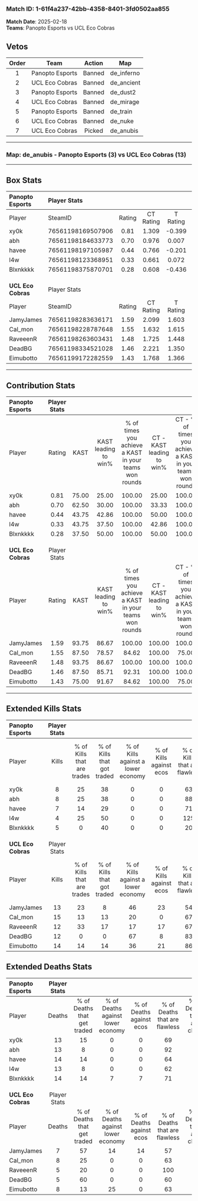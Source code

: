 ### Match ID: 1-61f4a237-42bb-4358-8401-3fd0502aa855  
**Match Date**: 2025-02-18  
**Teams**: Panopto Esports vs UCL Eco Cobras  

## Vetos  

| Order | Team | Action | Map |
| :---: | :--: | :----: | --- |
| 1 | Panopto Esports | Banned | de_inferno |
| 2 | UCL Eco Cobras | Banned | de_ancient |
| 3 | Panopto Esports | Banned | de_dust2 |
| 4 | UCL Eco Cobras | Banned | de_mirage |
| 5 | Panopto Esports | Banned | de_train |
| 6 | UCL Eco Cobras | Banned | de_nuke |
| 7 | UCL Eco Cobras | Picked | de_anubis |

---  

### **Map**: de_anubis - Panopto Esports (3) vs UCL Eco Cobras (13)  
---  

## Box Stats  

| **Panopto Esports** | Player Stats      |        |           |          |       |       |       |         |        |      |     |
| :- | :- | :-: | :-: | :-: | :-: | :-: | :-: | :-: | :-: | :-: | :-: |
| Player              | SteamID           | Rating | CT Rating | T Rating | KAST  |  ADR  | Kills | Assists | Deaths | K/D  | HS% |
| xy0k                | 76561198169507906 |  0.81  |   1.309   |  -0.399  | 75.00 | 59.9  |   8   |    1    |   13   | 0.62 | 25  |
| abh                 | 76561198184633773 |  0.70  |   0.976   |  0.007   | 62.50 | 55.4  |   8   |    1    |   13   | 0.62 | 87  |
| havee               | 76561198197105987 |  0.44  |   0.766   |  -0.201  | 43.75 | 47.5  |   7   |    0    |   14   | 0.50 | 85  |
| l4w                 | 76561198123368951 |  0.33  |   0.661   |  0.072   | 43.75 | 48.4  |   4   |    1    |   13   | 0.31 |  0  |
| Blxnkkkk            | 76561198375870701 |  0.28  |   0.608   |  -0.436  | 37.50 | 40.4  |   5   |    2    |   14   | 0.36 | 40  |
|                     |                   |        |           |          |       |       |       |         |        |      |     |
|                     |                   |        |           |          |       |       |       |         |        |      |     |
|                     |                   |        |           |          |       |       |       |         |        |      |     |
| **UCL Eco Cobras**  | Player Stats      |        |           |          |       |       |       |         |        |      |     |
| Player              | SteamID           | Rating | CT Rating | T Rating | KAST  |  ADR  | Kills | Assists | Deaths | K/D  | HS% |
| JamyJames           | 76561198283636171 |  1.59  |   2.099   |  1.603   | 93.75 | 100.5 |  13   |    8    |   7    | 1.86 | 38  |
| Cal_mon             | 76561198228787648 |  1.55  |   1.632   |  1.615   | 87.50 | 90.6  |  15   |    3    |   8    | 1.88 | 60  |
| RaveeenR            | 76561198263603431 |  1.48  |   1.725   |  1.448   | 93.75 | 73.4  |  12   |    2    |   5    | 2.40 | 41  |
| DeadBG              | 76561198334521028 |  1.46  |   2.221   |  1.350   | 87.50 | 72.8  |  12   |    7    |   5    | 2.40 | 50  |
| Eimubotto           | 76561199172282559 |  1.43  |   1.768   |  1.366   | 75.00 | 96.6  |  14   |    4    |   8    | 1.75 | 64  |
---  

## Contribution Stats  

| **Panopto Esports** | Player Stats |       |                      |                                                        |                           |                                                             |                          |                                                            |
| :- | :-: | :-: | :-: | :-: | :-: | :-: | :-: | :-: |
| Player              |    Rating    | KAST  | KAST leading to win% | % of times you achieve a KAST in your teams won rounds | CT - KAST leading to win% | CT - % of times you achieve a KAST in your teams won rounds | T - KAST leading to win% | T - % of times you achieve a KAST in your teams won rounds |
| xy0k                |     0.81     | 75.00 |        25.00         |                         100.00                         |           25.00           |                           100.00                            |           0.00           |                            0.00                            |
| abh                 |     0.70     | 62.50 |        30.00         |                         100.00                         |           33.33           |                           100.00                            |           0.00           |                            0.00                            |
| havee               |     0.44     | 43.75 |        42.86         |                         100.00                         |           50.00           |                           100.00                            |           0.00           |                            0.00                            |
| l4w                 |     0.33     | 43.75 |        37.50         |                         100.00                         |           42.86           |                           100.00                            |           0.00           |                            0.00                            |
| Blxnkkkk            |     0.28     | 37.50 |        50.00         |                         100.00                         |           50.00           |                           100.00                            |           0.00           |                            0.00                            |
|                     |              |       |                      |                                                        |                           |                                                             |                          |                                                            |
|                     |              |       |                      |                                                        |                           |                                                             |                          |                                                            |
|                     |              |       |                      |                                                        |                           |                                                             |                          |                                                            |
| **UCL Eco Cobras**  | Player Stats |       |                      |                                                        |                           |                                                             |                          |                                                            |
| Player              |    Rating    | KAST  | KAST leading to win% | % of times you achieve a KAST in your teams won rounds | CT - KAST leading to win% | CT - % of times you achieve a KAST in your teams won rounds | T - KAST leading to win% | T - % of times you achieve a KAST in your teams won rounds |
| JamyJames           |     1.59     | 93.75 |        86.67         |                         100.00                         |          100.00           |                           100.00                            |          81.82           |                           100.00                           |
| Cal_mon             |     1.55     | 87.50 |        78.57         |                         84.62                          |          100.00           |                            75.00                            |          72.73           |                           88.89                            |
| RaveeenR            |     1.48     | 93.75 |        86.67         |                         100.00                         |          100.00           |                           100.00                            |          81.82           |                           100.00                           |
| DeadBG              |     1.46     | 87.50 |        85.71         |                         92.31                          |          100.00           |                           100.00                            |          80.00           |                           88.89                            |
| Eimubotto           |     1.43     | 75.00 |        91.67         |                         84.62                          |          100.00           |                            75.00                            |          88.89           |                           88.89                            |
---  

## Extended Kills Stats  

| **Panopto Esports** | Player Stats |                            |                            |                                    |                         |                              |                                 |                                       |                    |           |
| :- | :-: | :-: | :-: | :-: | :-: | :-: | :-: | :-: | :-: | :-: |
| Player              |    Kills     | % of Kills that are trades | % of Kills that got traded | % of Kills against a lower economy | % of Kills against ecos | % of Kills that are flawless | % of Kills that are close duels | % of Kills that are assisted by flash | Pistol Round Kills | AWP Kills |
| xy0k                |      8       |             25             |             38             |                 0                  |            0            |              63              |               13                |                   0                   |         1          |     0     |
| abh                 |      8       |             25             |             38             |                 0                  |            0            |              88              |                0                |                   0                   |         1          |     0     |
| havee               |      7       |             14             |             29             |                 0                  |            0            |              71              |                0                |                   0                   |         2          |     0     |
| l4w                 |      4       |             25             |             50             |                 0                  |            0            |             125              |                0                |                   0                   |         0          |     4     |
| Blxnkkkk            |      5       |             0              |             40             |                 0                  |            0            |              20              |                0                |                   0                   |         0          |     0     |
|                     |              |                            |                            |                                    |                         |                              |                                 |                                       |                    |           |
|                     |              |                            |                            |                                    |                         |                              |                                 |                                       |                    |           |
|                     |              |                            |                            |                                    |                         |                              |                                 |                                       |                    |           |
| **UCL Eco Cobras**  | Player Stats |                            |                            |                                    |                         |                              |                                 |                                       |                    |           |
| Player              |    Kills     | % of Kills that are trades | % of Kills that got traded | % of Kills against a lower economy | % of Kills against ecos | % of Kills that are flawless | % of Kills that are close duels | % of Kills that are assisted by flash | Pistol Round Kills | AWP Kills |
| JamyJames           |      13      |             23             |             8              |                 46                 |           23            |              54              |                0                |                   0                   |         0          |     0     |
| Cal_mon             |      15      |             13             |             13             |                 20                 |            0            |              67              |               13                |                   0                   |         2          |     0     |
| RaveeenR            |      12      |             33             |             17             |                 17                 |           17            |              67              |                0                |                   8                   |         6          |     1     |
| DeadBG              |      12      |             0              |             0              |                 67                 |            8            |              83              |                0                |                   8                   |         0          |     0     |
| Eimubotto           |      14      |             14             |             14             |                 36                 |           21            |              86              |                7                |                   7                   |         2          |     0     |
## Extended Deaths Stats  

| **Panopto Esports** | Player Stats |                             |                                   |                          |                               |                            |                           |               |
| :- | :-: | :-: | :-: | :-: | :-: | :-: | :-: | :-: |
| Player              |    Deaths    | % of Deaths that get traded | % of Deaths against lower economy | % of Deaths against ecos | % of Deaths that are flawless | % of Deaths that are close | % of Deaths while blinded | Deaths to AWP |
| xy0k                |      13      |             15              |                 0                 |            0             |              69               |             8              |             8             |       0       |
| abh                 |      13      |              8              |                 0                 |            0             |              92               |             8              |             0             |       0       |
| havee               |      14      |             14              |                 0                 |            0             |              64               |             7              |             7             |       0       |
| l4w                 |      13      |              8              |                 0                 |            0             |              62               |             0              |             0             |       1       |
| Blxnkkkk            |      14      |             14              |                 7                 |            7             |              71               |             0              |             7             |       0       |
|                     |              |                             |                                   |                          |                               |                            |                           |               |
|                     |              |                             |                                   |                          |                               |                            |                           |               |
|                     |              |                             |                                   |                          |                               |                            |                           |               |
| **UCL Eco Cobras**  | Player Stats |                             |                                   |                          |                               |                            |                           |               |
| Player              |    Deaths    | % of Deaths that get traded | % of Deaths against lower economy | % of Deaths against ecos | % of Deaths that are flawless | % of Deaths that are close | % of Deaths while blinded | Deaths to AWP |
| JamyJames           |      7       |             57              |                14                 |            14            |              57               |             0              |             0             |       1       |
| Cal_mon             |      8       |             25              |                 0                 |            0             |              63               |             0              |             0             |       1       |
| RaveeenR            |      5       |             20              |                 0                 |            0             |              100              |             0              |             0             |       1       |
| DeadBG              |      5       |             60              |                 0                 |            0             |              60               |             0              |             0             |       0       |
| Eimubotto           |      8       |             13              |                25                 |            0             |              63               |             13             |             0             |       1       |
